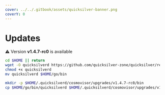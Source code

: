 ```yaml
---
cover: ../../.gitbook/assets/quicksilver-banner.png
coverY: 0
---
```


# Updates

⚠️ Version **v1.4.7-rc0** is available

```bash
cd $HOME || return
wget -O quicksilverd https://github.com/quicksilver-zone/quicksilver/releases/download/v1.4.7-rc0/quicksilverd-v1.4.7-rc0-amd64
chmod +x quicksilverd
mv quicksilverd $HOME/go/bin

mkdir -p $HOME/.quicksilverd/cosmovisor/upgrades/v1.4.7-rc0/bin
cp $HOME/go/bin/quicksilverd $HOME/.quicksilverd/cosmovisor/upgrades/v1.4.7-rc0/bin/
```
